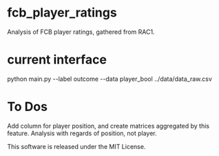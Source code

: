 # fcb_player_ratings
Analysis of FCB player ratings, gathered from RAC1.

# current interface

python main.py --label outcome --data player_bool ../data/data_raw.csv

# To Dos
Add column for player position, and create matrices aggregated by this feature. Analysis with regards of position, not player.

This software is released under the MIT License.
